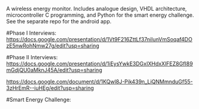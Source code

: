 A wireless energy monitor. Includes analogue design, VHDL architecture, microcontroller C programming, and Python for the smart energy challenge. See the separate repo for the android app.

#Phase I Interviews:
https://docs.google.com/presentation/d/1Vt9F216ZttLf37niIunVmSoqaf4DOzE5nwRohNmw27g/edit?usp=sharing

#Phase II Interviews:
https://docs.google.com/presentation/d/1iEysYwkE3DGxIXHdxXlFEZ8GfI89mGdjQU0aMknJ45A/edit?usp=sharing

https://docs.google.com/document/d/1KQwl8J-Pik439n_LiQNMmnduGf55-3zHrEmR--iuHEg/edit?usp=sharing

#Smart Energy Challenge:

